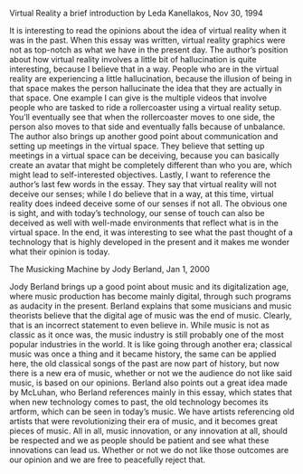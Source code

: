 Virtual Reality a brief introduction by Leda Kanellakos,  Nov 30, 1994 


It is interesting to read the opinions about the idea of virtual reality when it was in the past. 
When this essay was written, virtual reality graphics were not as top-notch as what we have in the present day. The author’s position about how virtual reality involves a little bit of hallucination is quite interesting, because I believe that in a way. People who are in the virtual reality are experiencing a little hallucination, because the illusion of being in that space makes the person hallucinate the idea that they are actually in that space. One example I can give is the multiple videos that involve people who are tasked to ride a rollercoaster using a virtual reality setup. You’ll eventually see that when the rollercoaster moves to one side, the person also moves to that side and eventually falls because of unbalance. The author also brings up another good point about communication and setting up meetings in the virtual space. They believe that setting up meetings in a virtual space can be deceiving, because you can basically create an avatar that might be completely different than who you are, which might lead to self-interested objectives. Lastly, I want to reference the author’s last few words in the essay. They say that virtual reality will not deceive our senses; while I do believe that in a way, at this time, virtual reality does indeed deceive some of our senses if not all. The obvious one is sight, and with today’s technology, our sense of touch can also be deceived as well with well-made environments that reflect what is in the virtual space. In the end, it was interesting to see what the past thought of a technology that is highly developed in the present and it makes me wonder what their opinion is today. 


The Musicking Machine by Jody Berland, Jan 1, 2000


Jody Berland brings up a good point about music and its digitalization age, where music production has become mainly digital, through such programs as audacity in the present. Berland explains that some musicians and music theorists believe that the digital age of music was the end of music. Clearly, that is an incorrect statement to even believe in. While music is not as classic as it once was, the music industry is still probably one of the most popular industries in the world. It is like going through another era; classical music was once a thing and it became history, the same can be applied here, the old classical songs of the past are now part of history, but now there is a new era of music, whether or not we the audience do not like said music, is based on our opinions. Berland also points out a great idea made by McLuhan, who Berland references mainly in this essay, which states that when new technology comes to past, the old technology becomes its artform, which can be seen in today’s music. We have artists referencing old artists that were revolutionizing their era of music, and it becomes great pieces of music. All in all, music innovation, or any innovation at all, should be respected and we as people should be patient and see what these innovations can lead us. Whether or not we do not like those outcomes are our opinion and we are free to peacefully reject that. 
